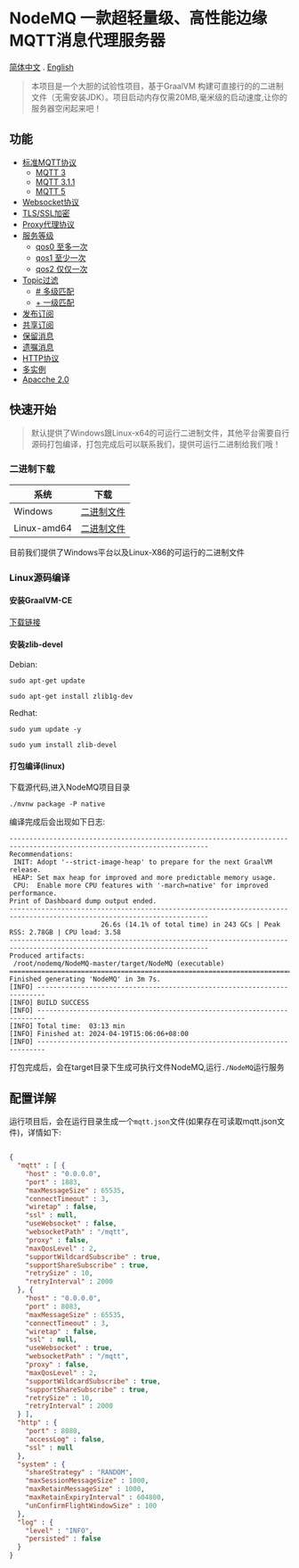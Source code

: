 # NodeMQ 一款超轻量级、高性能边缘MQTT消息代理服务器 
[简体中文](README-CN.md)  . [English](README.md)

> 本项目是一个大胆的试验性项目，基于GraalVM 构建可直接行的的二进制文件（无需安装JDK）。项目启动内存仅需20MB,毫米级的启动速度,让你的服务器空闲起来吧！

##  功能
- [标准MQTT协议](#国际化)
    - [MQTT 3](#官方网站)
    - [MQTT 3.1.1](#官方网站)
    - [MQTT 5](#官方网站)
- [Websocket协议](#内容目录)
- [TLS/SSL加密](#内容目录)
- [Proxy代理协议](#内容目录)
- [服务等级](#项目介绍)
    - [qos0 至多一次](#官方网站)
    - [qos1 至少一次](#官方网站)
    - [qos2 仅仅一次](#官方网站)
- [Topic过滤](#图形演示)
    - [# 多级匹配](#官方网站)
    - [+ 一级匹配](#官方网站)
- [发布订阅](#图形演示) 
- [共享订阅](#功能)
- [保留消息](#功能)
- [遗嘱消息](#功能)
- [HTTP协议](#架构)
- [多实例](#架构)
- [Apacche 2.0](LICENSE)

## 快速开始

> 默认提供了Windows跟Linux-x64的可运行二进制文件，其他平台需要自行源码打包编译，打包完成后可以联系我们，提供可运行二进制给我们哦！

### 二进制下载

| 系统          | 下载                                                      |
|-------------|---------------------------------------------------------|
| Windows     | [二进制文件](https://nodemq1.obs.cn-east-3.myhuaweicloud.com/NodeMQ.exe)  |
| Linux-amd64 | [二进制文件](https://nodemq1.obs.cn-east-3.myhuaweicloud.com/NodeMQ)  |

目前我们提供了Windows平台以及Linux-X86的可运行的二进制文件

### Linux源码编译

#### 安装GraalVM-CE
[下载链接](#https://github.com/graalvm/graalvm-ce-builds/releases/)

#### 安装zlib-devel

Debian:

```
sudo apt-get update

sudo apt-get install zlib1g-dev

```

Redhat:
```
sudo yum update -y

sudo yum install zlib-devel

```


#### 打包编译(linux)

下载源代码,进入NodeMQ项目目录

```shell
./mvnw package -P native
```

编译完成后会出现如下日志:

```shell
------------------------------------------------------------------------------------------------------------------------
Recommendations:
 INIT: Adopt '--strict-image-heap' to prepare for the next GraalVM release.
 HEAP: Set max heap for improved and more predictable memory usage.
 CPU:  Enable more CPU features with '-march=native' for improved performance.
Print of Dashboard dump output ended.
------------------------------------------------------------------------------------------------------------------------
                       26.6s (14.1% of total time) in 243 GCs | Peak RSS: 2.78GB | CPU load: 3.58
------------------------------------------------------------------------------------------------------------------------
Produced artifacts:
 /root/nodemq/NodeMQ-master/target/NodeMQ (executable)
========================================================================================================================
Finished generating 'NodeMQ' in 3m 7s.
[INFO] ------------------------------------------------------------------------
[INFO] BUILD SUCCESS
[INFO] ------------------------------------------------------------------------
[INFO] Total time:  03:13 min
[INFO] Finished at: 2024-04-19T15:06:06+08:00
[INFO] ------------------------------------------------------------------------
```

打包完成后，会在target目录下生成可执行文件NodeMQ,运行`./NodeMQ`运行服务

## 配置详解

运行项目后，会在运行目录生成一个`mqtt.json`文件(如果存在可读取mqtt.json文件)，详情如下:

```json

{
  "mqtt" : [ {
    "host" : "0.0.0.0",
    "port" : 1883,
    "maxMessageSize" : 65535,
    "connectTimeout" : 3,
    "wiretap" : false,
    "ssl" : null,
    "useWebsocket" : false,
    "websocketPath" : "/mqtt",
    "proxy" : false,
    "maxQosLevel" : 2,
    "supportWildcardSubscribe" : true,
    "supportShareSubscribe" : true,
    "retrySize" : 10,
    "retryInterval" : 2000
  }, {
    "host" : "0.0.0.0",
    "port" : 8083,
    "maxMessageSize" : 65535,
    "connectTimeout" : 3,
    "wiretap" : false,
    "ssl" : null,
    "useWebsocket" : true,
    "websocketPath" : "/mqtt",
    "proxy" : false,
    "maxQosLevel" : 2,
    "supportWildcardSubscribe" : true,
    "supportShareSubscribe" : true,
    "retrySize" : 10,
    "retryInterval" : 2000
  } ],
  "http" : {
    "port" : 8080,
    "accessLog" : false,
    "ssl" : null
  },
  "system" : {
    "shareStrategy" : "RANDOM",
    "maxSessionMessageSize" : 1000,
    "maxRetainMessageSize" : 1000,
    "maxRetainExpiryInterval" : 604800,
    "unConfirmFlightWindowSize" : 100
  },
  "log" : {
    "level" : "INFO",
    "persisted" : false
  }
}
```

